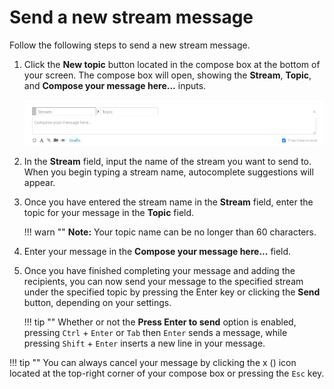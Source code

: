 # Send a new stream message

Follow the following steps to send a new stream message.

1. Click the **New topic** button located in the compose box
at the bottom of your screen.  The compose box will open, showing the
**Stream**, **Topic**, and **Compose your message here...** inputs.

    ![Stream message](/static/images/help/new-stream.png)

2. In the **Stream** field, input the name of the stream you want to
send to. When you begin typing a stream name, autocomplete suggestions
will appear.

3. Once you have entered the stream name in the **Stream** field, enter the
topic for your message in the **Topic** field.

    !!! warn ""
        **Note:** Your topic name can be no longer than 60 characters.

4. Enter your message in the **Compose your message here...** field.

5. Once you have finished completing your message and adding the recipients,
you can now send your message to the specified stream under the specified
topic by pressing the Enter key or clicking the **Send** button, depending
on your settings.

    !!! tip ""
        Whether or not the **Press Enter to send** option is enabled, pressing
        `Ctrl` + `Enter` or `Tab` then `Enter` sends a message, while pressing
        `Shift` + `Enter` inserts a new line in your message.


!!! tip ""
    You can always cancel your message by clicking the x (<i
    class="icon-vector-remove"></i>) icon located at the top-right corner of
    your compose box or pressing the `Esc` key.
